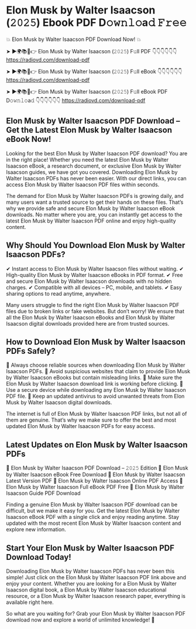# Elon Musk by Walter Isaacson (𝟸𝟶𝟸𝟻) Ebook PDF D𝚘𝚠𝚗𝚕𝚘a𝚍 𝙵𝚛𝚎𝚎

💥 Elon Musk by Walter Isaacson PDF Download Now! 💥

➤ ►🌍📚📱👉 Elon Musk by Walter Isaacson (𝟸𝟶𝟸𝟻) F𝚞ll PDF 👇👇👇👇👇👇
https://radiovd.com/download-pdf

➤ ►🌍📚📱👉 Elon Musk by Walter Isaacson (𝟸𝟶𝟸𝟻) F𝚞ll eBook 👇👇👇👇👇👇
https://radiovd.com/download-pdf

➤ ►🌍📚📱👉 Elon Musk by Walter Isaacson (𝟸𝟶𝟸𝟻) F𝚞ll eBook PDF D𝚘𝚠𝚗𝚕𝚘a𝚍 👇👇👇👇👇👇
https://radiovd.com/download-pdf

## Elon Musk by Walter Isaacson PDF Download – Get the Latest Elon Musk by Walter Isaacson eBook Now!

Looking for the best Elon Musk by Walter Isaacson PDF download? You are in the right place! Whether you need the latest Elon Musk by Walter Isaacson eBook, a research document, or exclusive Elon Musk by Walter Isaacson guides, we have got you covered. Downloading Elon Musk by Walter Isaacson PDFs has never been easier. With our direct links, you can access Elon Musk by Walter Isaacson PDF files within seconds.

The demand for Elon Musk by Walter Isaacson PDFs is growing daily, and many users want a trusted source to get their hands on these files. That’s why we provide safe and secure Elon Musk by Walter Isaacson eBook downloads. No matter where you are, you can instantly get access to the latest Elon Musk by Walter Isaacson PDF online and enjoy high-quality content.

## Why Should You Download Elon Musk by Walter Isaacson PDFs?

✔ Instant access to Elon Musk by Walter Isaacson files without waiting.
✔ High-quality Elon Musk by Walter Isaacson eBooks in PDF format.
✔ Free and secure Elon Musk by Walter Isaacson downloads with no hidden charges.
✔ Compatible with all devices – PC, mobile, and tablets.
✔ Easy sharing options to read anytime, anywhere.

Many users struggle to find the right Elon Musk by Walter Isaacson PDF files due to broken links or fake websites. But don’t worry! We ensure that all the Elon Musk by Walter Isaacson eBooks and Elon Musk by Walter Isaacson digital downloads provided here are from trusted sources.

## How to Download Elon Musk by Walter Isaacson PDFs Safely?

📌 Always choose reliable sources when downloading Elon Musk by Walter Isaacson PDFs.
📌 Avoid suspicious websites that claim to provide Elon Musk by Walter Isaacson eBooks but contain misleading links.
📌 Make sure the Elon Musk by Walter Isaacson download link is working before clicking.
📌 Use a secure device while downloading any Elon Musk by Walter Isaacson PDF file.
📌 Keep an updated antivirus to avoid unwanted threats from Elon Musk by Walter Isaacson digital downloads.

The internet is full of Elon Musk by Walter Isaacson PDF links, but not all of them are genuine. That’s why we make sure to offer the best and most updated Elon Musk by Walter Isaacson PDFs for easy access.

## Latest Updates on Elon Musk by Walter Isaacson PDFs

🔹 Elon Musk by Walter Isaacson PDF Download – 𝟸𝟶𝟸𝟻 Edition
🔹 Elon Musk by Walter Isaacson eBook Free Download
🔹 Elon Musk by Walter Isaacson Latest Version PDF
🔹 Elon Musk by Walter Isaacson Online PDF Access
🔹 Elon Musk by Walter Isaacson Full eBook PDF Free
🔹 Elon Musk by Walter Isaacson Guide PDF Download

Finding a genuine Elon Musk by Walter Isaacson PDF download can be difficult, but we make it easy for you. Get the latest Elon Musk by Walter Isaacson eBook PDF with a single click and enjoy reading anytime. Stay updated with the most recent Elon Musk by Walter Isaacson content and explore new information.

## Start Your Elon Musk by Walter Isaacson PDF Download Today!

Downloading Elon Musk by Walter Isaacson PDFs has never been this simple! Just click on the Elon Musk by Walter Isaacson PDF link above and enjoy your content. Whether you are looking for a Elon Musk by Walter Isaacson digital book, a Elon Musk by Walter Isaacson educational resource, or a Elon Musk by Walter Isaacson research paper, everything is available right here.

So what are you waiting for? Grab your Elon Musk by Walter Isaacson PDF download now and explore a world of unlimited knowledge! 🚀